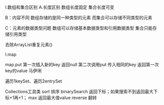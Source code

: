 

I.数组和集合区别
A.长度区别
数组长度固定
集合长度可变

B：内容不同
数组存储的是同一种类型的元素
而集合可以存储不同类型的元素

C：元素的数据类型问题
数组可以存储基本数据类型和引用数据类型
集合只能存储引用类型


去除ArrayList重复元素()


I.map

map.put 第一次插入新的key 返回null 
第二次调用put 传入相同的key 返回第一次key的value  马伊琍


遍历1keySet、遍历2entrySet



Collections工具类
sort 排序
binarySearch 返回下标；如果搜索不到返回最大下标+1再+1；
max 返回最大值value
reverse 翻转


